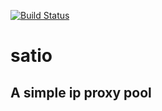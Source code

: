 [![Build Status](https://travis-ci.org/zhongshangwu/satio.svg?branch=master)](https://travis-ci.org/zhongshangwu/satio)

# satio

## A simple ip proxy pool

